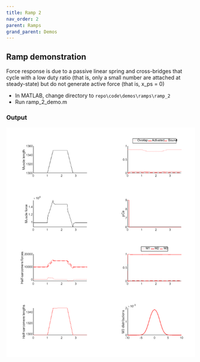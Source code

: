 ```yaml
---
title: Ramp 2
nav_order: 2
parent: Ramps
grand_parent: Demos
---
```


## Ramp demonstration

Force response is due to a passive linear spring and cross-bridges that cycle with a low duty ratio (that is, only a small number are attached at steady-state) but do not generate active force (that is, x_ps = 0)

+ In MATLAB, change directory to `repo\code\demos\ramps\ramp_2`
+ Run ramp_2_demo.m

### Output

![ramp_2_demo](ramp_2_output.png)


